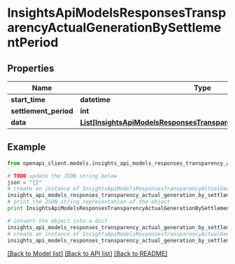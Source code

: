 # InsightsApiModelsResponsesTransparencyActualGenerationBySettlementPeriod


## Properties
Name | Type | Description | Notes
------------ | ------------- | ------------- | -------------
**start_time** | **datetime** |  | [optional] 
**settlement_period** | **int** |  | [optional] 
**data** | [**List[InsightsApiModelsResponsesTransparencyActualGenerationValue]**](InsightsApiModelsResponsesTransparencyActualGenerationValue.md) |  | [optional] 

## Example

```python
from openapi_client.models.insights_api_models_responses_transparency_actual_generation_by_settlement_period import InsightsApiModelsResponsesTransparencyActualGenerationBySettlementPeriod

# TODO update the JSON string below
json = "{}"
# create an instance of InsightsApiModelsResponsesTransparencyActualGenerationBySettlementPeriod from a JSON string
insights_api_models_responses_transparency_actual_generation_by_settlement_period_instance = InsightsApiModelsResponsesTransparencyActualGenerationBySettlementPeriod.from_json(json)
# print the JSON string representation of the object
print InsightsApiModelsResponsesTransparencyActualGenerationBySettlementPeriod.to_json()

# convert the object into a dict
insights_api_models_responses_transparency_actual_generation_by_settlement_period_dict = insights_api_models_responses_transparency_actual_generation_by_settlement_period_instance.to_dict()
# create an instance of InsightsApiModelsResponsesTransparencyActualGenerationBySettlementPeriod from a dict
insights_api_models_responses_transparency_actual_generation_by_settlement_period_form_dict = insights_api_models_responses_transparency_actual_generation_by_settlement_period.from_dict(insights_api_models_responses_transparency_actual_generation_by_settlement_period_dict)
```
[[Back to Model list]](../README.md#documentation-for-models) [[Back to API list]](../README.md#documentation-for-api-endpoints) [[Back to README]](../README.md)


